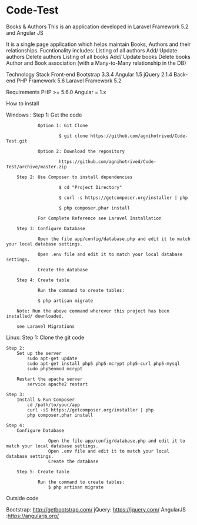 # Code-Test

Books & Authors
This is an application developed in Laravel Framework 5.2 and Angular JS

It is a single page application which helps maintain Books, Authors and their relationships. Fucntionality includes:
	Listing of all authors
	Add/ Update authors
	Delete authors
	Listing of all books
	Add/ Update books
	Delete books
	Author and Book association (with a Many-to-Many relationship in the DB)

Technology Stack
        Front-end 
        	Bootstrap 3.3.4
        	Angular 1.5
        	jQuery 2.1.4
        Back-end
                PHP Framework 5.6
                Laravel Framework 5.2
        
Requirements
        PHP >= 5.6.0
        Angular = 1.x
        
How to install

Windows : 
        Step 1: Get the code

                Option 1: Git Clone

                        $ git clone https://github.com/agnihotrived/Code-Test.git

                Option 2: Download the repository

                        https://github.com/agnihotrived/Code-Test/archive/master.zip

        Step 2: Use Composer to install dependencies

                        $ cd "Project Directory"

                        $ curl -s https://getcomposer.org/installer | php

                        $ php composer.phar install

                For Complete Reference see Laravel Installation

        Step 3: Configure Database

                Open the file app/config/database.php and edit it to match your local database settings.

                Open .env file and edit it to match your local database settings.
                
                Create the database

        Step 4: Create table

                Run the command to create tables:

                $ php artisan migrate

        Note: Run the above command wherever this project has been installed/ downloaded.

        see Laravel Migrations
        
 Linux:
 	Step 1:
		Clone the git code
	
	Step 2:
		Set up the server
			sudo apt-get update  
			sudo apt-get install php5 php5-mcrypt php5-curl php5-mysql
			sudo php5enmod mcrypt 
		
		Restart the apache server
			service apache2 restart 
	
	Step 3:
		Install & Run Composer
			cd /path/to/your/app
			curl -sS https://getcomposer.org/installer | php
			php composer.phar install 
	
	Step 4: 
		Configure Database

	                Open the file app/config/database.php and edit it to match your local database settings.
                	Open .env file and edit it to match your local database settings.
              		Create the database
              	
        Step 5: Create table

                Run the command to create tables:
                	$ php artisan migrate


Outside code

Bootstrap: http://getbootstrap.com/
jQuery: https://jquery.com/
AngularJS :https://angularjs.org/
